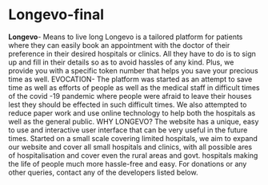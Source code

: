 # Longevo-final
**Longevo**- Means to live long
Longevo is a tailored platform for patients where they can easily book an appointment with the doctor of their preference in their desired hospitals or clinics. All they have to do is to sign up and fill in their details so as to avoid hassles of any kind. Plus, we provide you with a specific token number that helps you save your precious time as well.
EVOCATION-
The platform was started as an attempt to save time as well as efforts of people as well as the medical staff in difficult times of the covid -19 pandemic where people were afraid to leave their houses lest they should be effected in such difficult times. We also attempted to reduce paper work and use online technology to help both the hospitals as well as the general public. 
WHY LONGEVO?
The website has a unique, easy to use and interactive user interface that can be very useful in the future times. Started on a small scale covering limited hospitals, we aim to expand our website and cover all small hospitals and clinics, with all possible ares of hospitalisation and cover even the rural areas and govt. hospitals making the life of people much more hassle-free and easy. For donations or any other queries, contact any of the developers listed below.
